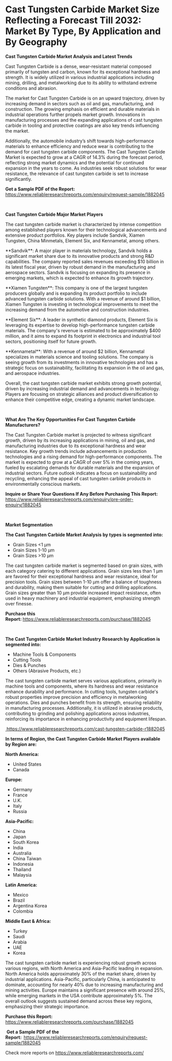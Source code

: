 <p><h1>Cast Tungsten Carbide Market Size Reflecting a Forecast Till 2032: Market By Type, By Application and By Geography</h1></p><p><strong>Cast Tungsten Carbide Market Analysis and Latest Trends</strong></p>
<p><p>Cast Tungsten Carbide is a dense, wear-resistant material composed primarily of tungsten and carbon, known for its exceptional hardness and strength. It is widely utilized in various industrial applications including mining, drilling, and metalworking due to its ability to withstand extreme conditions and abrasion. </p><p>The market for Cast Tungsten Carbide is on an upward trajectory, driven by increasing demand in sectors such as oil and gas, manufacturing, and construction. The growing emphasis on efficient and durable materials in industrial operations further propels market growth. Innovations in manufacturing processes and the expanding applications of cast tungsten carbide in tooling and protective coatings are also key trends influencing the market. </p><p>Additionally, the automobile industry’s shift towards high-performance materials to enhance efficiency and reduce wear is contributing to the demand for cast tungsten carbide components. The Cast Tungsten Carbide Market is expected to grow at a CAGR of 14.3% during the forecast period, reflecting strong market dynamics and the potential for continued expansion in the years to come. As industries seek robust solutions for wear resistance, the relevance of cast tungsten carbide is set to increase significantly.</p></p>
<p><strong>Get a Sample PDF of the Report:&nbsp;</strong> <a href="https://www.reliableresearchreports.com/enquiry/request-sample/1882045?utm_campaign=2794&utm_medium=2&utm_source=Github&utm_content=ia&utm_term=02042025&utm_id=cast-tungsten-carbide">https://www.reliableresearchreports.com/enquiry/request-sample/1882045</a></p>
<p>&nbsp;</p>
<p><strong>Cast Tungsten Carbide Major Market Players</strong></p>
<p><p>The cast tungsten carbide market is characterized by intense competition among established players known for their technological advancements and extensive product portfolios. Key players include Sandvik, Xiamen Tungsten, China Minmetals, Element Six, and Kennametal, among others.</p><p>**Sandvik**: A major player in materials technology, Sandvik holds a significant market share due to its innovative products and strong R&D capabilities. The company reported sales revenues exceeding $10 billion in its latest fiscal year, driven by robust demand in the manufacturing and aerospace sectors. Sandvik is focusing on expanding its presence in emerging markets, which is expected to enhance its growth trajectory.</p><p>**Xiamen Tungsten**: This company is one of the largest tungsten producers globally and is expanding its product portfolio to include advanced tungsten carbide solutions. With a revenue of around $1 billion, Xiamen Tungsten is investing in technological improvements to meet the increasing demand from the automotive and construction industries.</p><p>**Element Six**: A leader in synthetic diamond products, Element Six is leveraging its expertise to develop high-performance tungsten carbide materials. The company's revenue is estimated to be approximately $400 million, and it aims to expand its footprint in electronics and industrial tool sectors, positioning itself for future growth.</p><p>**Kennametal**: With a revenue of around $2 billion, Kennametal specializes in materials science and tooling solutions. The company is seeing growth from its investments in innovative technologies and has a strategic focus on sustainability, facilitating its expansion in the oil and gas, and aerospace industries.</p><p>Overall, the cast tungsten carbide market exhibits strong growth potential, driven by increasing industrial demand and advancements in technology. Players are focusing on strategic alliances and product diversification to enhance their competitive edge, creating a dynamic market landscape.</p></p>
<p>&nbsp;</p>
<p><strong>What Are The Key Opportunities For Cast Tungsten Carbide Manufacturers?</strong></p>
<p><p>The Cast Tungsten Carbide market is projected to witness significant growth, driven by its increasing applications in mining, oil and gas, and manufacturing industries due to its exceptional hardness and wear resistance. Key growth trends include advancements in production technologies and a rising demand for high-performance components. The market is expected to grow at a CAGR of over 5% in the coming years, fueled by escalating demands for durable materials and the expansion of industrial sectors. Future outlook indicates a focus on sustainability and recycling, enhancing the appeal of cast tungsten carbide products in environmentally conscious markets.</p></p>
<p><strong>Inquire or Share Your Questions If Any Before Purchasing This Report:</strong> <a href="https://www.reliableresearchreports.com/enquiry/pre-order-enquiry/1882045?utm_campaign=2794&utm_medium=2&utm_source=Github&utm_content=ia&utm_term=02042025&utm_id=cast-tungsten-carbide">https://www.reliableresearchreports.com/enquiry/pre-order-enquiry/1882045</a></p>
<p>&nbsp;</p>
<p><strong>Market Segmentation</strong></p>
<p><strong>The Cast Tungsten Carbide Market Analysis by types is segmented into:</strong></p>
<p><ul><li>Grain Sizes <1 µm</li><li>Grain Sizes 1-10 µm</li><li>Grain Sizes >10 µm</li></ul></p>
<p><p>The cast tungsten carbide market is segmented based on grain sizes, with each category catering to different applications. Grain sizes less than 1 µm are favored for their exceptional hardness and wear resistance, ideal for precision tools. Grain sizes between 1-10 µm offer a balance of toughness and durability, making them suitable for cutting and drilling applications. Grain sizes greater than 10 µm provide increased impact resistance, often used in heavy machinery and industrial equipment, emphasizing strength over finesse.</p></p>
<p><strong>Purchase this Report:&nbsp;</strong><a href="https://www.reliableresearchreports.com/purchase/1882045?utm_campaign=2794&utm_medium=2&utm_source=Github&utm_content=ia&utm_term=02042025&utm_id=cast-tungsten-carbide">https://www.reliableresearchreports.com/purchase/1882045</a></p>
<p>&nbsp;</p>
<p><strong>The Cast Tungsten Carbide Market Industry Research by Application is segmented into:</strong></p>
<p><ul><li>Machine Tools & Components</li><li>Cutting Tools</li><li>Dies & Punches</li><li>Others (Abrasive Products, etc.)</li></ul></p>
<p><p>The cast tungsten carbide market serves various applications, primarily in machine tools and components, where its hardness and wear resistance enhance durability and performance. In cutting tools, tungsten carbide's robust properties improve precision and efficiency in metalworking operations. Dies and punches benefit from its strength, ensuring reliability in manufacturing processes. Additionally, it is utilized in abrasive products, contributing to grinding and polishing applications across industries, reinforcing its importance in enhancing productivity and equipment lifespan.</p></p>
<p><a href="https://www.reliableresearchreports.com/cast-tungsten-carbide-r1882045?utm_campaign=2794&utm_medium=2&utm_source=Github&utm_content=ia&utm_term=02042025&utm_id=cast-tungsten-carbide">&nbsp;https://www.reliableresearchreports.com/cast-tungsten-carbide-r1882045</a></p>
<p><strong>In terms of Region, the Cast Tungsten Carbide Market Players available by Region are:</strong></p>
<p>
    <p> <strong> North America: </strong>
        <ul>
            <li>United States</li>
            <li>Canada</li>
        </ul>
        </p> 
    <p> <strong> Europe: </strong>
        <ul>
            <li>Germany</li>
            <li>France</li>
            <li>U.K.</li>
            <li>Italy</li>
            <li>Russia</li>
        </ul>
        </p> 
    <p> <strong> Asia-Pacific: </strong>
        <ul>
            <li>China</li>
            <li>Japan</li>
            <li>South Korea</li>
            <li>India</li>
            <li>Australia</li>
            <li>China Taiwan</li>
            <li>Indonesia</li>
            <li>Thailand</li>
            <li>Malaysia</li>
        </ul>
        </p> 
    <p> <strong> Latin America: </strong>
        <ul>
            <li>Mexico</li>
            <li>Brazil</li>
            <li>Argentina Korea</li>
            <li>Colombia</li>
        </ul>
        </p> 
    <p> <strong> Middle East & Africa: </strong>
        <ul>
            <li>Turkey</li>
            <li>Saudi</li>
            <li>Arabia</li>
            <li>UAE</li>
            <li>Korea</li>
        </ul>
    </p>
    </p>
<p><p>The cast tungsten carbide market is experiencing robust growth across various regions, with North America and Asia-Pacific leading in expansion. North America holds approximately 30% of the market share, driven by industrial applications. Asia-Pacific, particularly China, is anticipated to dominate, accounting for nearly 40% due to increasing manufacturing and mining activities. Europe maintains a significant presence with around 25%, while emerging markets in the USA contribute approximately 5%. The overall outlook suggests sustained demand across these key regions, emphasizing their strategic importance.</p></p>
<p><strong>Purchase this Report: </strong><a href="https://www.reliableresearchreports.com/purchase/1882045?utm_campaign=2794&utm_medium=2&utm_source=Github&utm_content=ia&utm_term=02042025&utm_id=cast-tungsten-carbide">https://www.reliableresearchreports.com/purchase/1882045</a></p>
<p>&nbsp;<strong>Get a Sample PDF of the Report:&nbsp;&nbsp;</strong><a href="https://www.reliableresearchreports.com/enquiry/request-sample/1882045?utm_campaign=2794&utm_medium=2&utm_source=Github&utm_content=ia&utm_term=02042025&utm_id=cast-tungsten-carbide">https://www.reliableresearchreports.com/enquiry/request-sample/1882045</a></p>
<p><strong></strong></p>
<p>Check more reports on <a href="https://www.reliableresearchreports.com/?utm_campaign=2794&utm_medium=2&utm_source=Github&utm_content=ia&utm_term=02042025&utm_id=cast-tungsten-carbide">https://www.reliableresearchreports.com/</a></p>